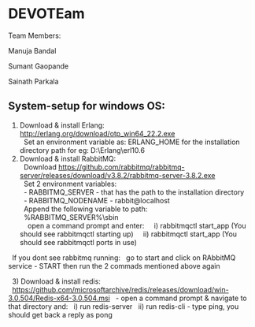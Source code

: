# DEVOTEam 


Team Members:

Manuja Bandal

Sumant Gaopande

Sainath Parkala

## System-setup for windows OS: 
1) Download & install Erlang: http://erlang.org/download/otp_win64_22.2.exe  
&nbsp;&nbsp;Set an environment variable as: ERLANG_HOME for the installation directory path for eg: D:\Erlang\erl10.6    
2) Download & install RabbitMQ:  
&nbsp;&nbsp;Download https://github.com/rabbitmq/rabbitmq-server/releases/download/v3.8.2/rabbitmq-server-3.8.2.exe  
&nbsp;&nbsp;Set 2 environment variables:  
&nbsp;&nbsp;- RABBITMQ_SERVER - that has the path to the installation directory  
&nbsp;&nbsp;- RABBITMQ_NODENAME - rabbit@localhost  
&nbsp;&nbsp;Append the following variable to path:  
&nbsp;&nbsp;%RABBITMQ_SERVER%\sbin      
&nbsp;&nbsp;&nbsp;&nbsp;open a command prompt and enter:
&nbsp;&nbsp;&nbsp;&nbsp;i) rabbitmqctl start_app  (You should see rabbitmqctl starting up) 
&nbsp;&nbsp;&nbsp;&nbsp;ii) rabbitmqctl start_app (You should see rabbitmqctl ports in use)

&nbsp;&nbsp;If you dont see rabbitmq running:
&nbsp;&nbsp;go to start and click on RAbbitMQ service - START then run the 2 commads mentioned above again

&nbsp;&nbsp;3) Download & install redis:
&nbsp;&nbsp;https://github.com/microsoftarchive/redis/releases/download/win-3.0.504/Redis-x64-3.0.504.msi
&nbsp;&nbsp;- open a command prompt & navigate to that directory and:
&nbsp;&nbsp;i) run redis-server
&nbsp;&nbsp;ii) run redis-cli - type ping, you should get back a reply as pong
